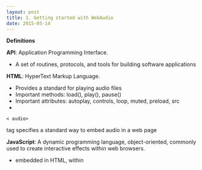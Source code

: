 ```yaml
---
layout: post
title: 1. Getting started with WebAudio
date: 2015-05-14
---
```


**Definitions**

**API**: Application Programming Interface.

- A set of routines, protocols, and tools for building software applications

**HTML**: HyperText Markup Language.

- Provides a standard for playing audio files
- Important methods: load(), play(), pause()
- Important attributes: autoplay, controls, loop, muted, preload, src
- 
```
< audio> 
```
tag specifies a standard way to embed audio in a web page

**JavaScript**: A dynamic programming language, object-oriented, commonly used to create interactive effects within web browsers.

- embedded in HTML, within <script> tags

**AudioContext**: Managing and playing all sounds

- AudioContext connects sound sources to the sound destination
- Only needed once for each audio application created
- Executes the audio processing or decoding
- Contains AudioNodes
- 
```
var audioContext = new AudioContext()
```

**AudioNodes**: Processing modules for audio signal

- Performs basic audio operations
- Linked via inputs and outputs chain
- Contains effects eg. Filters, Reverb, Delay

- *Audio Sources Nodes*
- 
```
OscillatorNode, AudioBuffer, AudioBufferSourceNode, MediaElecmentAudioSourceNode, MediaStreamAudioSourceNode
```
- *Audio Effects Nodes*
- 
```
BiquadFilterNode, ConvolverNode, DelayNode, DynamicsCompressorNode, GainNode, StereoPannerNode, WaveShaperNode, PeriodicWave
```
- *Audio Destinations*
- 
```
AudioDestinationNode, MediaStreamAudioDestinationNode
```

LINKS:
[HTML Audio Tag](http://www.w3schools.com/htmL/html5_audio.asp)
[AudioContext](http://www.html5rocks.com/en/tutorials/webaudio/intro/)
[WebAudio Interfaces](https://developer.mozilla.org/en-US/docs/Web/API/Web_Audio_API)

